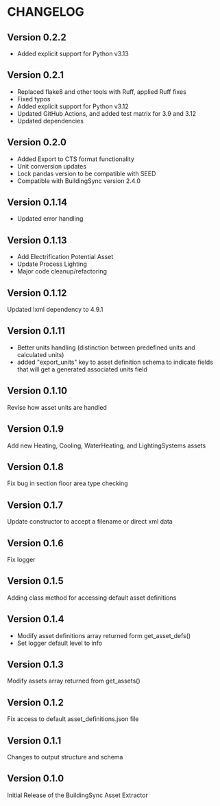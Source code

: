 # CHANGELOG

## Version 0.2.2

- Added explicit support for Python v3.13

## Version 0.2.1

- Replaced flake8 and other tools with Ruff, applied Ruff fixes
- Fixed typos
- Added explicit support for Python v3.12
- Updated GitHub Actions, and added test matrix for 3.9 and 3.12
- Updated dependencies

## Version 0.2.0

- Added Export to CTS format functionality
- Unit conversion updates
- Lock pandas version to be compatible with SEED
- Compatible with BuildingSync version 2.4.0

## Version 0.1.14

- Updated error handling

## Version 0.1.13

- Add Electrification Potential Asset
- Update Process Lighting
- Major code cleanup/refactoring

## Version 0.1.12

Updated lxml dependency to 4.9.1

## Version 0.1.11

- Better units handling (distinction between predefined units and calculated units)
- added "export_units" key to asset definition schema to indicate fields that will get a generated associated units field

## Version 0.1.10

Revise how asset units are handled

## Version 0.1.9

Add new Heating, Cooling, WaterHeating, and LightingSystems assets

## Version 0.1.8

Fix bug in section floor area type checking

## Version 0.1.7

Update constructor to accept a filename or direct xml data

## Version 0.1.6

Fix logger

## Version 0.1.5

Adding class method for accessing default asset definitions

## Version 0.1.4

- Modify asset definitions array returned form get_asset_defs()
- Set logger default level to info

## Version 0.1.3

Modify assets array returned from get_assets()

## Version 0.1.2

Fix access to default asset_definitions.json file

## Version 0.1.1

Changes to output structure and schema

## Version 0.1.0

Initial Release of the BuildingSync Asset Extractor
